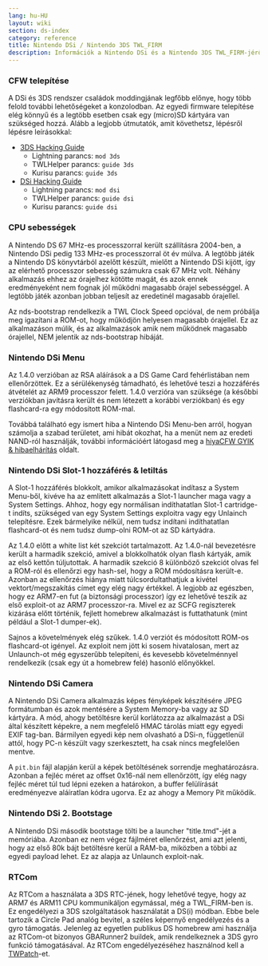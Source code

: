 ```yaml
---
lang: hu-HU
layout: wiki
section: ds-index
category: reference
title: Nintendo DSi / Nintendo 3DS TWL_FIRM
description: Információk a Nintendo DSi és a Nintendo 3DS TWL_FIRM-jéről
---
```


### CFW telepítése
A DSi és 3DS rendszer családok moddingjának legfőbb előnye, hogy több felold további lehetőségeket a konzolodban. Az egyedi firmware telepítése elég könnyű és a legtöbb esetben csak egy (micro)SD kártyára van szükséged hozzá. Alább a legjobb útmutatók, amit követhetsz, lépésről lépésre leírásokkal:

- [3DS Hacking Guide](https://3ds.hacks.guide)
    - Lightning parancs: `mod 3ds`
    - TWLHelper parancs: `guide 3ds`
    - Kurisu parancs: `guide 3ds`
- [DSi Hacking Guide](https://dsi.cfw.guide)
    - Lightning parancs: `mod dsi`
    - TWLHelper parancs: `guide dsi`
    - Kurisu parancs: `guide dsi`

### CPU sebességek
A Nintendo DS 67 MHz-es processzorral került szállításra 2004-ben, a Nintendo DSi pedig 133 MHz-es processzorral öt év múlva. A legtöbb játék a Nintendo DS könyvtárból azelőtt készült, mielőtt a Nintendo DSi kijött, így az elérhető processzor sebesség számukra csak 67 MHz volt. Néhány alkalmazás ehhez az órajelhez kötötte magát, és azok ennek eredményeként nem fognak jól működni magasabb órajel sebességgel. A legtöbb játék azonban jobban teljesít az eredetinél magasabb órajellel.

Az nds-bootstrap rendelkezik a TWL Clock Speed opcióval, de nem próbálja meg igazítani a ROM-ot, hogy működjön helyesen magasabb órajellel. Ez az alkalmazáson múlik, és az alkalmazások amik nem működnek magasabb órajellel, NEM jelentik az nds-bootstrap hibáját.

### Nintendo DSi Menu
Az 1.4.0 verzióban az RSA aláírások a a DS Game Card fehérlistában nem ellenőrzöttek. Ez a sérülékenység támadható, és lehetővé teszi a hozzáférés átvételét az ARM9 processzor felett. 1.4.0 verzióra van szüksége (a későbbi verziókban javításra került és nem létezett a korábbi verziókban) és egy flashcard-ra egy módosított ROM-mal.

Továbbá található egy ismert hiba a Nintendo DSi Menu-ben arról, hogyan számolja a szabad területet, ami hibát okozhat, ha a menüt nem az eredeti NAND-ról használják, további információért látogasd meg a [hiyaCFW GYIK & hibaelhárítás](../hiyacfw/faq#the-free-space-bug) oldalt.

### Nintendo DSi Slot-1 hozzáférés & letiltás
A Slot-1 hozzáférés blokkolt, amikor alkalmazásokat indítasz a System Menu-ből, kivéve ha az említett alkalmazás a Slot-1 launcher maga vagy a System Settings. Ahhoz, hogy egy normálisan indíthatatlan Slot-1 cartridge-t indíts, szükséged van egy System Settings exploitra vagy egy Unlainch telepítésre. Ezek bármelyike nélkül, nem tudsz indítani indíthatatlan flashcard-ot és nem tudsz dump-olni ROM-ot az SD kártyádra.

Az 1.4.0 előtt a white list két szekciót tartalmazott. Az 1.4.0-nál bevezetésre került a harmadik szekció, amivel a blokkolhatók olyan flash kártyák, amik az első kettőn túljutottak. A harmadik szekció 8 különböző szekciót olvas fel a ROM-ról és ellenőrzi egy hash-sel, hogy a ROM módosításra került-e. Azonban az ellenőrzés hiánya miatt túlcsordultathatjuk a kivétel vektort/megszakítás címet egy elég nagy értékkel. A legjobb az egészben, hogy ez ARM7-en fut (a biztonsági processzor) így ez lehetővé teszik az első exploit-ot az ARM7 processzor-ra. Mivel ez az SCFG regiszterek kizárása előtt történik, fejlett homebrew alkalmazást is futtathatunk (mint például a Slot-1 dumper-ek).

Sajnos a követelmények elég szűkek. 1.4.0 verziót és módosított ROM-os flashcard-ot igényel. Az exploit nem jött ki sosem hivatalosan, mert az Unlaunch-ot még egyszerűbb telepíteni, és kevesebb követelménnyel rendelkezik (csak egy út a homebrew felé) hasonló előnyökkel.

### Nintendo DSi Camera
A Nintendo DSi Camera alkalmazás képes fényképek készítésére JPEG formátumban és azok mentésére a System Memory-ba vagy az SD kártyára. A mód, ahogy betöltésre kerül korlátozza az alkalmazást a DSi által készített képekre, a nem megfelelő HMAC tárolás miatt egy egyedi EXIF tag-ban. Bármilyen egyedi kép nem olvasható a DSi-n, függetlenül attól, hogy PC-n készült vagy szerkesztett, ha csak nincs megfelelően mentve.

A `pit.bin` fájl alapján kerül a képek betöltésének sorrendje meghatározásra. Azonban a fejléc méret az offset 0x16-nál nem ellenőrzött, így elég nagy fejléc méret túl tud lépni ezeken a határokon, a buffer felülírását eredményezve aláíratlan kódra ugorva. Ez az ahogy a Memory Pit működik.

### Nintendo DSi 2. Bootstage
A Nintendo DSi második bootstage tölti be a launcher "title.tmd"-jét a memóriába. Azonban ez nem végez fájlméret ellenőrzést, ami azt jelenti, hogy az első 80k bájt betöltésre kerül a RAM-ba, miközben a többi az egyedi payload lehet. Ez az alapja az Unlaunch exploit-nak.

### RTCom
Az RTCom a használata a 3DS RTC-jének, hogy lehetővé tegye, hogy az ARM7 és ARM11 CPU kommunikáljon egymással, még a TWL_FIRM-ben is. Ez engedélyezi a 3DS szolgáltatások használatát a DS(i) módban. Ebbe bele tartozik a Circle Pad analóg bevitel, a széles képernyő engedélyezés és a gyro támogatás. Jelenleg az egyetlen publikus DS homebrew ami használja az RTCom-ot bizonyos GBARunner2 buildek, amik rendelkeznek a 3DS gyro funkció támogatásával. Az RTCom engedélyezéséhez használnod kell a [TWPatch](https://gbatemp.net/threads/542694/)-et.
